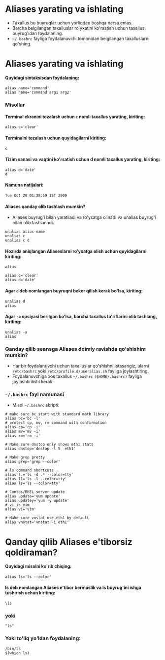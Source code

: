 # Aliases yarating va ishlating

- Taxallus bu buyruqlar uchun yorliqdan boshqa narsa emas.
- Barcha belgilangan taxalluslar ro'yxatini ko'rsatish uchun taxallus buyrug'idan foydalaning.
- ```~/.bashrc``` fayliga foydalanuvchi tomonidan belgilangan taxalluslarni qo'shing.


# Aliases yarating va ishlating

#### Quyidagi sintaksisdan foydalaning:

```
alias name='command'
alias name='command arg1 arg2'
```

### Misollar


#### Terminal ekranini tozalash uchun ```c``` nomli taxallus yarating, kiriting:

```
alias c='clear'
```

#### Terminalni tozalash uchun quyidagilarni kiriting:


```
c

```

#### Tizim sanasi va vaqtini ko'rsatish uchun d nomli taxallus yarating, kiriting:

```
alias d='date'
d
```

#### Namuna natijalari:

```
Tue Oct 20 01:38:59 IST 2009
```


#### Aliases  qanday olib tashlash mumkin?

- Aliases buyrug'i bilan yaratiladi va ro'yxatga olinadi va unalias buyrug'i bilan olib tashlanadi.


```
unalias alias-name
unalias c 
unalias c d
```

#### Hozirda aniqlangan Aliaseslarni roʻyxatga olish uchun quyidagilarni kiriting:

```
alias
```

```
alias c='clear'
alias d='date'
```

#### Agar ```d``` deb nomlangan buyruqni bekor qilish kerak bo'lsa, kiriting:

```
unalias d
alias
```

#### Agar ```-a``` opsiyasi berilgan bo'lsa, barcha taxallus ta'riflarini olib tashlang, kiriting:

```
unalias -a
alias
```

### Qanday qilib seansga Aliases doimiy ravishda qo'shishim mumkin?

- Har bir foydalanuvchi uchun taxalluslar qo'shishni istasangiz, ularni ```/etc/bashrc``` yoki ```/etc/profile.d/useralias.sh``` fayliga joylashtiring.
- Foydalanuvchiga xos taxallus ```~/.bashrc``` ```($HOME/.bashrc)``` fayliga joylashtirilishi kerak.


### ```~/.bashrc``` fayl namunasi

- Misol ```~/.bashrc``` skripti:

```
# make sure bc start with standard math library
alias bc='bc -l'
# protect cp, mv, rm command with confirmation
alias cp='cp -i'
alias mv='mv -i'
alias rm='rm -i'

# Make sure dnstop only shows eth1 stats
alias dnstop='dnstop -l 5  eth1'

# Make grep pretty 
alias grep='grep --color'

# ls command shortcuts 
alias l.='ls -d .* --color=tty'
alias ll='ls -l --color=tty'
alias ls='ls --color=tty'

# Centos/RHEL server update 
alias update='yum update'
alias updatey='yum -y update'
# vi is vim 
alias vi='vim'

# Make sure vnstat use eth1 by default 
alias vnstat='vnstat -i eth1'
```


# Qanday qilib Aliases e'tiborsiz qoldiraman?

#### Quyidagi misolni ko'rib chiqing:

```
alias ls='ls --color'
```

#### ls deb nomlangan Aliases e'tibor bermaslik va ls buyrug'ini ishga tushirish uchun kiriting:

```
\ls
```
### yoki 

```
"ls"
```

### Yoki to'liq yo'ldan foydalaning:

```
/bin/ls
$(which ls)
```
